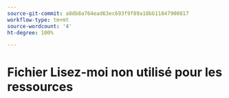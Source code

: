 ```yaml
---
source-git-commit: a8db8a764ead63ec693f9f89a18bb11847900817
workflow-type: tm+mt
source-wordcount: '4'
ht-degree: 100%

---
```

# Fichier Lisez-moi non utilisé pour les ressources
